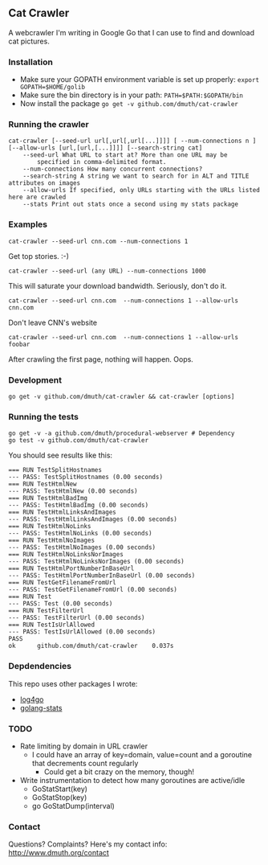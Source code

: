 ## Cat Crawler

A webcrawler I'm writing in Google Go that I can use to find and download cat pictures.

### Installation

- Make sure your GOPATH environment variable is set up properly:
   `export GOPATH=$HOME/golib`
- Make sure the bin directory is in your path:
   `PATH=$PATH:$GOPATH/bin`
- Now install the package
   `go get -v github.com/dmuth/cat-crawler`

### Running the crawler
    cat-crawler [--seed-url url[,url[,url[...]]]] [ --num-connections n ] [--allow-urls [url,[url,[...]]]] [--search-string cat]
        --seed-url What URL to start at? More than one URL may be 
            specified in comma-delimited format.
        --num-connections How many concurrent connections?
        --search-string A string we want to search for in ALT and TITLE attributes on images
        --allow-urls If specified, only URLs starting with the URLs listed here are crawled
        --stats Print out stats once a second using my stats package

### Examples
    cat-crawler --seed-url cnn.com --num-connections 1
Get top stories. :-)

    cat-crawler --seed-url (any URL) --num-connections 1000
This will saturate your download bandwidth. Seriously, don't do it.

    cat-crawler --seed-url cnn.com  --num-connections 1 --allow-urls cnn.com
Don't leave CNN's website

    cat-crawler --seed-url cnn.com  --num-connections 1 --allow-urls foobar
After crawling the first page, nothing will happen.  Oops.


### Development

    go get -v github.com/dmuth/cat-crawler && cat-crawler [options]


### Running the tests

    go get -v -a github.com/dmuth/procedural-webserver # Dependency
    go test -v github.com/dmuth/cat-crawler

You should see results like this:

    === RUN TestSplitHostnames
    --- PASS: TestSplitHostnames (0.00 seconds)
    === RUN TestHtmlNew
    --- PASS: TestHtmlNew (0.00 seconds)
    === RUN TestHtmlBadImg
    --- PASS: TestHtmlBadImg (0.00 seconds)
    === RUN TestHtmlLinksAndImages
    --- PASS: TestHtmlLinksAndImages (0.00 seconds)
    === RUN TestHtmlNoLinks
    --- PASS: TestHtmlNoLinks (0.00 seconds)
    === RUN TestHtmlNoImages
    --- PASS: TestHtmlNoImages (0.00 seconds)
    === RUN TestHtmlNoLinksNorImages
    --- PASS: TestHtmlNoLinksNorImages (0.00 seconds)
    === RUN TestHtmlPortNumberInBaseUrl
    --- PASS: TestHtmlPortNumberInBaseUrl (0.00 seconds)
    === RUN TestGetFilenameFromUrl
    --- PASS: TestGetFilenameFromUrl (0.00 seconds)
    === RUN Test
    --- PASS: Test (0.00 seconds)
    === RUN TestFilterUrl
    --- PASS: TestFilterUrl (0.00 seconds)
    === RUN TestIsUrlAllowed
    --- PASS: TestIsUrlAllowed (0.00 seconds)
    PASS
    ok      github.com/dmuth/cat-crawler    0.037s


### Depdendencies

This repo uses other packages I wrote:
- [log4go](https://github.com/dmuth/google-go-log4go)
- [golang-stats](https://github.com/dmuth/golang-stats)


### TODO

- Rate limiting by domain in URL crawler
	- I could have an array of key=domain, value=count and a goroutine 
		that decrements count regularly
		- Could get a bit crazy on the memory, though!
- Write instrumentation to detect how many goroutines are active/idle
	- GoStatStart(key)
	- GoStatStop(key)
	- go GoStatDump(interval)


### Contact

Questions? Complaints? Here's my contact info: http://www.dmuth.org/contact




